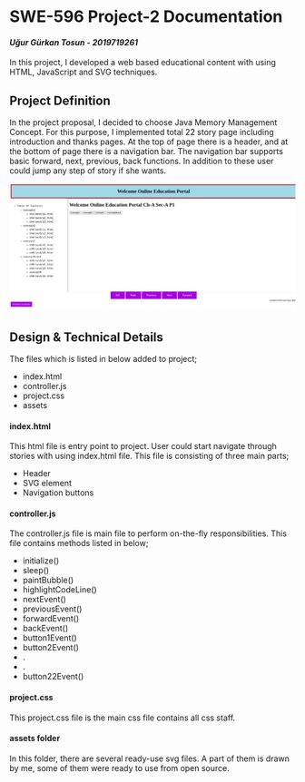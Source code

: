 # SWE-596 Project-2 Documentation
#### *Uğur Gürkan Tosun - 2019719261*

In this project, I developed a web based educational content with using HTML, JavaScript and SVG techniques. 

## Project Definition

In the project proposal, I decided to choose Java Memory Management Concept. For this purpose, I implemented total 22 story page including introduction and thanks pages.
At the top of page there is a header, and at the bottom of page there is a navigation bar. The navigation bar supports basic forward, next, previous, back functions. In addition to these user could jump any step of story if she wants.

![alt text](https://github.com/ugurtosun/EducationPortalNavigationSystem/blob/main/project-ui-design.png?raw=true)

## Design & Technical Details

The files which is listed in below added to project; 

* index.html
* controller.js
* project.css
* assets

#### **index.html**

This html file is entry point to project. User could start navigate through stories with using index.html file. This file is consisting of three main parts;

* Header
* SVG element
* Navigation buttons

#### **controller.js**

The controller.js file is main file to perform on-the-fly responsibilities. This file contains methods listed in below;

* initialize()
* sleep()
* paintBubble()
* highlightCodeLine()
* nextEvent()
* previousEvent()
* forwardEvent()
* backEvent()
* button1Event()
* button2Event()
* .
* .
* button22Event()

#### **project.css**

This project.css file is the main css file contains all css staff.

#### **assets folder**

In this folder, there are several ready-use svg files. A part of them is drawn by me, some of them were ready to use from open source.

